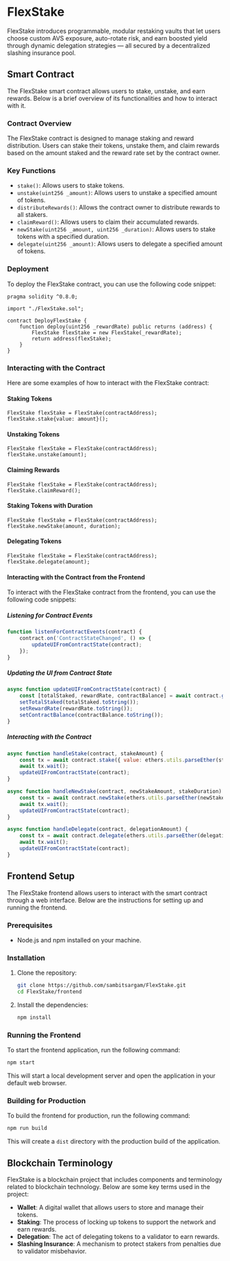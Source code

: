 # FlexStake
FlexStake introduces programmable, modular restaking vaults that let users choose custom AVS exposure, auto-rotate risk, and earn boosted yield through dynamic delegation strategies — all secured by a decentralized slashing insurance pool.

## Smart Contract

The FlexStake smart contract allows users to stake, unstake, and earn rewards. Below is a brief overview of its functionalities and how to interact with it.

### Contract Overview

The FlexStake contract is designed to manage staking and reward distribution. Users can stake their tokens, unstake them, and claim rewards based on the amount staked and the reward rate set by the contract owner.

### Key Functions

- `stake()`: Allows users to stake tokens.
- `unstake(uint256 _amount)`: Allows users to unstake a specified amount of tokens.
- `distributeRewards()`: Allows the contract owner to distribute rewards to all stakers.
- `claimReward()`: Allows users to claim their accumulated rewards.
- `newStake(uint256 _amount, uint256 _duration)`: Allows users to stake tokens with a specified duration.
- `delegate(uint256 _amount)`: Allows users to delegate a specified amount of tokens.

### Deployment

To deploy the FlexStake contract, you can use the following code snippet:

```solidity
pragma solidity ^0.8.0;

import "./FlexStake.sol";

contract DeployFlexStake {
    function deploy(uint256 _rewardRate) public returns (address) {
        FlexStake flexStake = new FlexStake(_rewardRate);
        return address(flexStake);
    }
}
```

### Interacting with the Contract

Here are some examples of how to interact with the FlexStake contract:

#### Staking Tokens

```solidity
FlexStake flexStake = FlexStake(contractAddress);
flexStake.stake{value: amount}();
```

#### Unstaking Tokens

```solidity
FlexStake flexStake = FlexStake(contractAddress);
flexStake.unstake(amount);
```

#### Claiming Rewards

```solidity
FlexStake flexStake = FlexStake(contractAddress);
flexStake.claimReward();
```

#### Staking Tokens with Duration

```solidity
FlexStake flexStake = FlexStake(contractAddress);
flexStake.newStake(amount, duration);
```

#### Delegating Tokens

```solidity
FlexStake flexStake = FlexStake(contractAddress);
flexStake.delegate(amount);
```

#### Interacting with the Contract from the Frontend

To interact with the FlexStake contract from the frontend, you can use the following code snippets:

##### Listening for Contract Events

```javascript
function listenForContractEvents(contract) {
    contract.on('ContractStateChanged', () => {
        updateUIFromContractState(contract);
    });
}
```

##### Updating the UI from Contract State

```javascript
async function updateUIFromContractState(contract) {
    const [totalStaked, rewardRate, contractBalance] = await contract.getContractState();
    setTotalStaked(totalStaked.toString());
    setRewardRate(rewardRate.toString());
    setContractBalance(contractBalance.toString());
}
```

##### Interacting with the Contract

```javascript
async function handleStake(contract, stakeAmount) {
    const tx = await contract.stake({ value: ethers.utils.parseEther(stakeAmount.toString()) });
    await tx.wait();
    updateUIFromContractState(contract);
}

async function handleNewStake(contract, newStakeAmount, stakeDuration) {
    const tx = await contract.newStake(ethers.utils.parseEther(newStakeAmount.toString()), stakeDuration);
    await tx.wait();
    updateUIFromContractState(contract);
}

async function handleDelegate(contract, delegationAmount) {
    const tx = await contract.delegate(ethers.utils.parseEther(delegationAmount.toString()));
    await tx.wait();
    updateUIFromContractState(contract);
}
```

## Frontend Setup

The FlexStake frontend allows users to interact with the smart contract through a web interface. Below are the instructions for setting up and running the frontend.

### Prerequisites

- Node.js and npm installed on your machine.

### Installation

1. Clone the repository:
   ```bash
   git clone https://github.com/sambitsargam/FlexStake.git
   cd FlexStake/frontend
   ```

2. Install the dependencies:
   ```bash
   npm install
   ```

### Running the Frontend

To start the frontend application, run the following command:
```bash
npm start
```

This will start a local development server and open the application in your default web browser.

### Building for Production

To build the frontend for production, run the following command:
```bash
npm run build
```

This will create a `dist` directory with the production build of the application.

## Blockchain Terminology

FlexStake is a blockchain project that includes components and terminology related to blockchain technology. Below are some key terms used in the project:

- **Wallet**: A digital wallet that allows users to store and manage their tokens.
- **Staking**: The process of locking up tokens to support the network and earn rewards.
- **Delegation**: The act of delegating tokens to a validator to earn rewards.
- **Slashing Insurance**: A mechanism to protect stakers from penalties due to validator misbehavior.
